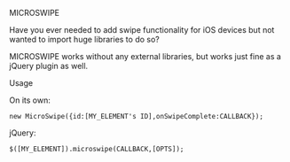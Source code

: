 MICROSWIPE

Have you ever needed to add swipe functionality for iOS devices but not wanted to import huge libraries to do so?

MICROSWIPE works without any external libraries, but works just fine as a jQuery plugin as well.

Usage

On its own:

```new MicroSwipe({id:[MY_ELEMENT's ID],onSwipeComplete:CALLBACK});```

jQuery:

```$([MY_ELEMENT]).microswipe(CALLBACK,[OPTS]);```

